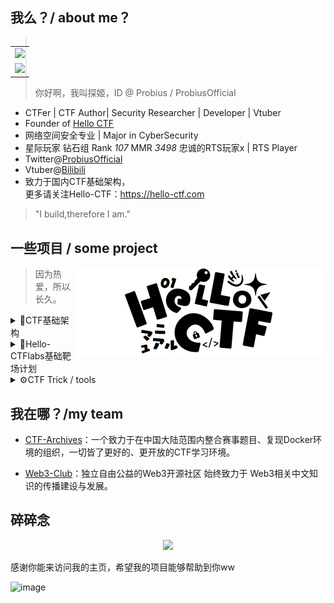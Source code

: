 ## 我么？/ about me？

<table align='right'>
<tr><td><img src="https://github-readme-stats.vercel.app/api?username=ProbiusOfficial&include_all_commits=true&hide_border=true" width="400"></td></tr>
<tr><td><img src="https://github-profile-summary-cards.vercel.app/api/cards/profile-details?username=probiusofficial" width="400" /></td></tr>
</table>

> 你好啊，我叫探姬，ID @ Probius / ProbiusOfficial

- CTFer | CTF Author| Security Researcher | Developer | Vtuber
- Founder of [Hello CTF](https://github.com/ProbiusOfficial/Hello-CTF)
- 网络空间安全专业 | Major in CyberSecurity
- 星际玩家 钻石组 Rank *107* MMR *3498* 忠诚的RTS玩家x | RTS Player
- Twitter@[ProbiusOfficial](https://twitter.com/ProbiusOfficial) 
- Vtuber@[Bilibili](https://space.bilibili.com/27109929)
- 致力于国内CTF基础架构，<br>更多请关注Hello-CTF：https://hello-ctf.com

> "I build,therefore I am."

## 一些项目 / some project

<img align='right' src="assets/logo-long.png" width="400">

> 因为热爱，所以长久。

<details>
<summary>🏴CTF基础架构</summary>
 
 + [【Hello-CTF】免费开源的CTF入门教程](https://github.com/ProbiusOfficial/Hello-CTF)。
 + [【CTF-OS】开箱即用的CTF比赛环境集成系统](https://github.com/ProbiusOfficial/CTF-OS)。
 + [【Hello-CTFtime】国内外CTF赛事日历](https://github.com/ProbiusOfficial/Hello-CTFtime)。
 + [【CTFtools-wiki】CTF工具的百科全书](https://github.com/ProbiusOfficial/CTFtools-wiki)。
 + [【ctf-docker-template】CTF动态靶机容器模版](https://github.com/CTF-Archives/ctf-docker-template/commits/main/)。

</details>

<details>
<summary>🎯Hello-CTFlabs基础靶场计划</summary>
 
+ [【PHPSerialize-labs】PHP反序列化靶场](https://github.com/ProbiusOfficial/PHPSerialize-labs)。
+ [【PHPinclude-labs】PHP文件包含靶场](https://github.com/ProbiusOfficial/PHPinclude-labs)。
+ [【RCE-labs】RCE-命令与代码执行靶场](https://github.com/ProbiusOfficial/RCE-labs)。
+ [【ctf2awd】拆分awd为多个ctf，以此来分步学习每一项工作](https://github.com/ProbiusOfficial/ctf2awd)。

</details>

<details>
<summary>⚙️CTF Trick / tools</summary>
 
+ [【PHP-FilterChain-Exploit】FilterChain Filter链构造和利用工具](https://github.com/ProbiusOfficial/PHP-FilterChain-Exploit)。
+ [【bashFuck】bash命令混淆生成器](https://github.com/ProbiusOfficial/bashFuck)。
+ [【TCL】腾讯云抢占实例监听器](https://github.com/ProbiusOfficial/TCL)。
+ [【frp-R3shell】基于樱花Frp的远端Shell监听器](https://github.com/ProbiusOfficial/frp-R3shell)。
+ [【CTF-tricks】CTF tirick 备忘录](https://github.com/ProbiusOfficial/CTF-tricks)。

</details>

## 我在哪？/my team

- [CTF-Archives](https://github.com/CTF-Archives)：一个致力于在中国大陆范围内整合赛事题目、复现Docker环境的组织，一切皆了更好的、更开放的CTF学习环境。

- [Web3-Club](https://github.com/Web3-Club)：独立自由公益的Web3开源社区 始终致力于 Web3相关中文知识的传播建设与发展。

## 碎碎念

<div align="center"> <img width="400" src="https://count.kjchmc.cn/get/@:ProbiusOffcial?theme=gelbooru" /> </div>

感谢你能来访问我的主页，希望我的项目能够帮助到你ww

![image](https://github.com/user-attachments/assets/b7939d10-44c9-4fa1-9af3-04db6f8bd206)


